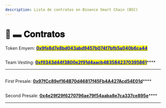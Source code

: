 ```yaml
---
description: Lista de contratos en Binance Smart Chain (BSC)
---
```


# 🤖 ▬ 𝐂𝐨𝐧𝐭𝐫𝐚𝐭𝐨𝐬



Token Emyem: [<mark style="color:blue;">**0x9fe8d7e8bd043abd9457b074f7bfb5a040b6ca44**</mark>](https://bscscan.com/address/0x9fe8d7e8bd043abd9457b074f7bfb5a040b6ca44#code)<mark style="color:blue;"></mark>



##

Team Vesting: [<mark style="color:blue;">**0xf9343d44f3800e2f91d4aacb4835842370395861**</mark>](https://bscscan.com/address/0xf9343d44f3800e2f91d4aacb4835842370395861#code)****

****

## &#x20;

First Presale: [**0x97fCc89ef164B70d46817f45Fb4A427Acd54E01d**](https://bscscan.com/address/0x97fCc89ef164B70d46817f45Fb4A427Acd54E01d#code)****

&#x20;

##

Second Presale: [**0x4e29f29f6270796ae79f54aaba8e7ca337ce895e**](tps://bscscan.com/address/0x4e29f29f6270796ae79f54aaba8e7ca337ce895e#code)****

****
